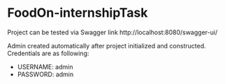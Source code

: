 # FoodOn-internshipTask

Project can be tested via Swagger link http://localhost:8080/swagger-ui/

Admin created automatically after project initialized and constructed. Credentials are as following:
  - USERNAME: admin
  - PASSWORD: admin

